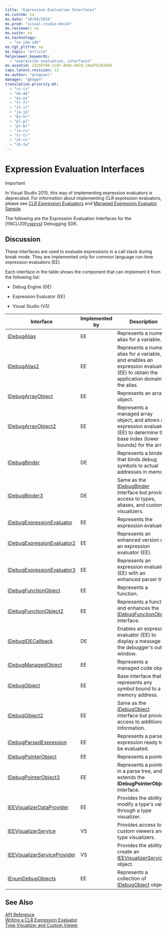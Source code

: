 ```yaml
---
title: "Expression Evaluation Interfaces"
ms.custom: na
ms.date: "10/04/2016"
ms.prod: "visual-studio-dev14"
ms.reviewer: na
ms.suite: na
ms.technology: 
  - "vs-ide-sdk"
ms.tgt_pltfrm: na
ms.topic: "article"
helpviewer_keywords: 
  - "expression evaluation, interfaces"
ms.assetid: 2d259f60-2cd7-460e-b02d-24a8fb202850
caps.latest.revision: 13
ms.author: "gregvanl"
manager: "ghogen"
translation.priority.mt: 
  - "cs-cz"
  - "de-de"
  - "es-es"
  - "fr-fr"
  - "it-it"
  - "ja-jp"
  - "ko-kr"
  - "pl-pl"
  - "pt-br"
  - "ru-ru"
  - "tr-tr"
  - "zh-cn"
  - "zh-tw"
---
```

# Expression Evaluation Interfaces
> [!IMPORTANT]
>  In Visual Studio 2015, this way of implementing expression evaluators is deprecated. For information about implementing CLR expression evaluators, please see [CLR Expression Evaluators](https://github.com/Microsoft/ConcordExtensibilitySamples/wiki/CLR-Expression-Evaluators) and [Managed Expression Evaluator Sample](https://github.com/Microsoft/ConcordExtensibilitySamples/wiki/Managed-Expression-Evaluator-Sample).  
  
 The following are the Expression Evaluation Interfaces for the [!INCLUDE[vsprvs](../codequality/includes/vsprvs_md.md)] Debugging SDK.  
  
## Discussion  
 These interfaces are used to evaluate expressions in a call stack during break mode. They are implemented only for common language run-time expression evaluators (EE).  
  
 Each interface in the table shows the component that can implement it from the following list:  
  
-   Debug Engine (DE)  
  
-   Expression Evaluator (EE)  
  
-   Visual Studio (VS)  
  
|Interface|Implemented by|Description|  
|---------------|--------------------|-----------------|  
|[IDebugAlias](../extensibility/idebugalias.md)|EE|Represents a numeric alias for a variable.|  
|[IDebugAlias2](../extensibility/idebugalias2.md)|EE|Represents a numeric alias for a variable, and enables an expression evaluator (EE) to obtain the application domain for the alias.|  
|[IDebugArrayObject](../extensibility/idebugarrayobject.md)|EE|Represents an array object.|  
|[IDebugArrayObject2](../extensibility/idebugarrayobject2.md)|EE|Represents a managed array object, and allows an expression evaluator (EE) to determine the base index (lower bounds) for the array.|  
|[IDebugBinder](../extensibility/idebugbinder.md)|DE|Represents a binder that binds debug symbols to actual addresses in memory.|  
|[IDebugBinder3](../extensibility/idebugbinder3.md)|DE|Same as the [IDebugBinder](../extensibility/idebugbinder.md) interface but provides access to types, aliases, and custom visualizers.|  
|[IDebugExpressionEvaluator](../extensibility/idebugexpressionevaluator.md)|EE|Represents the expression evaluator.|  
|[IDebugExpressionEvaluator2](../extensibility/idebugexpressionevaluator2.md)|EE|Represents an enhanced version of an expression evaluator (EE).|  
|[IDebugExpressionEvaluator3](../extensibility/idebugexpressionevaluator3.md)|EE|Represents an expression evaluator (EE) with an enhanced parser tree.|  
|[IDebugFunctionObject](../extensibility/idebugfunctionobject.md)|EE|Represents a function.|  
|[IDebugFunctionObject2](../extensibility/idebugfunctionobject2.md)|EE|Represents a function and enhances the [IDebugFunctionObject](../extensibility/idebugfunctionobject.md) interface.|  
|[IDebugIDECallback](../extensibility/idebugidecallback.md)|DE|Enables an expression evaluator (EE) to display a message in the debugger's output window.|  
|[IDebugManagedObject](../extensibility/idebugmanagedobject.md)|EE|Represents a managed code object.|  
|[IDebugObject](../extensibility/idebugobject.md)|EE|Base interface that represents any symbol bound to a memory address.|  
|[IDebugObject2](../extensibility/idebugobject2.md)|EE|Same as the [IDebugObject](../extensibility/idebugobject.md) interface but provides access to additional information.|  
|[IDebugParsedExpression](../extensibility/idebugparsedexpression.md)|EE|Represents a parsed expression ready to be evaluated.|  
|[IDebugPointerObject](../extensibility/idebugpointerobject.md)|EE|Represents a pointer.|  
|[IDebugPointerObject3](../extensibility/idebugpointerobject3.md)|EE|Represents a pointer in a parse tree, and extends the **IDebugPointerObject** interface.|  
|[IEEVisualizerDataProvider](../extensibility/ieevisualizerdataprovider.md)|EE|Provides the ability to modify a type's value through a type visualizer.|  
|[IEEVisualizerService](../extensibility/ieevisualizerservice.md)|VS|Provides access to custom viewers and type visualizers.|  
|[IEEVisualizerServiceProvider](../extensibility/ieevisualizerserviceprovider.md)|VS|Provides the ability to create an [IEEVisualizerService](../extensibility/ieevisualizerservice.md) object.|  
|[IEnumDebugObjects](../extensibility/ienumdebugobjects.md)|EE|Represents a collection of [IDebugObject](../extensibility/idebugobject.md) objects.|  
  
## See Also  
 [API Reference](../extensibility/api-reference--visual-studio-debugging-.md)   
 [Writing a CLR Expression Evaluator](../extensibility/writing-a-common-language-runtime-expression-evaluator.md)   
 [Type Visualizer and Custom Viewer](../extensibility/type-visualizer-and-custom-viewer.md)